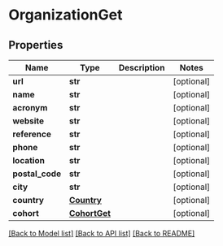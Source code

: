 # OrganizationGet

## Properties
Name | Type | Description | Notes
------------ | ------------- | ------------- | -------------
**url** | **str** |  | [optional] 
**name** | **str** |  | [optional] 
**acronym** | **str** |  | [optional] 
**website** | **str** |  | [optional] 
**reference** | **str** |  | [optional] 
**phone** | **str** |  | [optional] 
**location** | **str** |  | [optional] 
**postal_code** | **str** |  | [optional] 
**city** | **str** |  | [optional] 
**country** | [**Country**](Country.md) |  | [optional] 
**cohort** | [**CohortGet**](CohortGet.md) |  | [optional] 

[[Back to Model list]](../README.md#documentation-for-models) [[Back to API list]](../README.md#documentation-for-api-endpoints) [[Back to README]](../README.md)


